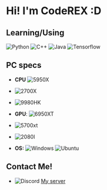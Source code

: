 # Hi! I'm CodeREX :D

## Learning/Using
![Python](https://img.shields.io/badge/Python-14354C?style=for-the-badge&logo=python&logoColor=white)
![C++](https://img.shields.io/badge/C%2B%2B-00599C?style=for-the-badge&logo=c%2B%2B&logoColor=white)
![Java](https://img.shields.io/badge/Java-ED8B00?style=for-the-badge&logo=openjdk&logoColor=white)
![Tensorflow](https://img.shields.io/badge/TensorFlow-FF6F00?style=for-the-badge&logo=tensorflow&logoColor=white)


## PC specs
* **CPU**  ![5950X](https://img.shields.io/badge/AMD-Ryzen_9_5950X-ED1C24?style=for-the-badge&logo=amd&logoColor=white
)
* ![2700X](https://img.shields.io/badge/AMD-Ryzen_7_2700X-ED1C24?style=for-the-badge&logo=amd&logoColor=white)
* ![9980HK](https://img.shields.io/badge/Intel-Core_i9_9980HK-0071C5?style=for-the-badge&logo=intel&logoColor=white
)
* **GPU**: ![6950XT](https://img.shields.io/badge/AMD-Radeon_RX_6900XT-ED1C24?style=for-the-badge&logo=amd&logoColor=white
)
* ![5700xt](https://img.shields.io/badge/AMD-Radeon_RX_5700XT-ED1C24?style=for-the-badge&logo=amd&logoColor=white
)
 * ![2080l](https://img.shields.io/badge/NVIDIA-RTX2080-76B900?style=for-the-badge&logo=nvidia&logoColor=white)

*  **OS:** ![Windows](https://img.shields.io/badge/Windows-0078D6?style=for-the-badge&logo=windows&logoColor=white)
![Ubuntu](https://img.shields.io/badge/Ubuntu-E95420?style=for-the-badge&logo=ubuntu&logoColor=white
)
## Contact Me!
* ![Discord](https://img.shields.io/badge/Discord-7289DA?style=for-the-badge&logo=discord&logoColor=white)      [My server](https://discord.gg/GegtNsmXpE)
